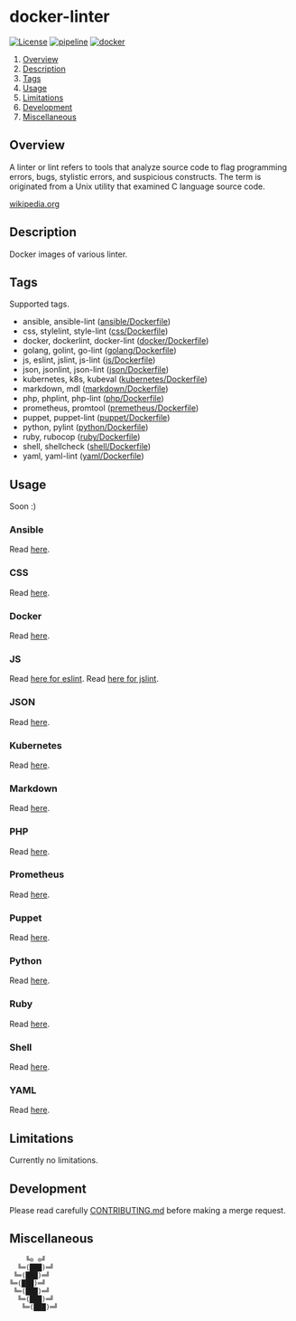 # docker-linter

[![License][license-img]][license-href]
[![pipeline][pipeline-img]][pipeline-href]
[![docker][docker-img]][docker-href]

1. [Overview](#overview)
2. [Description](#description)
3. [Tags](#tags)
4. [Usage](#usage)
5. [Limitations](#limitations)
6. [Development](#development)
7. [Miscellaneous](#miscellaneous)

## Overview

A linter or lint  refers to tools that analyze source  code to flag programming
errors,  bugs,  stylistic  errors,  and  suspicious  constructs.  The  term  is
originated from a Unix utility that examined C language source code.

[wikipedia.org][overview-href]

## Description

Docker images of various linter.

## Tags

Supported tags.

- ansible, ansible-lint ([ansible/Dockerfile](ansible/Dockerfile))
- css, stylelint, style-lint ([css/Dockerfile](css/Dockerfile))
- docker, dockerlint, docker-lint ([docker/Dockerfile](docker/Dockerfile))
- golang, golint, go-lint ([golang/Dockerfile](golang/Dockerfile))
- js, eslint, jslint, js-lint ([js/Dockerfile](js/Dockerfile))
- json, jsonlint, json-lint ([json/Dockerfile](json/Dockerfile))
- kubernetes, k8s, kubeval ([kubernetes/Dockerfile](kubernetes/Dockerfile))
- markdown, mdl ([markdown/Dockerfile](markdown/Dockerfile))
- php, phplint, php-lint ([php/Dockerfile](php/Dockerfile))
- prometheus, promtool ([premetheus/Dockerfile](prometheus/Dockerfile))
- puppet, puppet-lint ([puppet/Dockerfile](puppet/Dockerfile))
- python, pylint ([python/Dockerfile](python/Dockerfile))
- ruby, rubocop ([ruby/Dockerfile](ruby/Dockerfile))
- shell, shellcheck ([shell/Dockerfile](shell/Dockerfile))
- yaml, yaml-lint ([yaml/Dockerfile](yaml/Dockerfile))

## Usage

Soon :)

### Ansible

Read [here](https://github.com/willthames/ansible-lint).

### CSS

Read [here](https://github.com/stylelint/stylelint).

### Docker

Read [here](https://github.com/redcoolbeans/dockerlint).

### JS

Read [here for eslint](https://eslint.org).
Read [here for jslint](https://github.com/reid/node-jslint).

### JSON

Read [here](https://github.com/pagerduty/jsonlint).

### Kubernetes

Read [here](https://github.com/garethr/kubeval).

### Markdown

Read [here](https://github.com/markdownlint/markdownlint).

### PHP

Read [here](https://github.com/overtrue/phplint).

### Prometheus

Read [here](https://github.com/prometheus/prometheus).

### Puppet

Read [here](https://github.com/rodjek/puppet-lint).

### Python

Read [here](https://github.com/pycqa/pylint).

### Ruby

Read [here](https://github.com/bbatsov/rubocop).

### Shell

Read [here](https://github.com/koalaman/shellcheck).

### YAML

Read [here](https://github.com/pryz/yaml-lint).

## Limitations

Currently no limitations.

## Development

Please read carefully [CONTRIBUTING.md][contribute-href]  before making a merge
request.

## Miscellaneous

```
    ╚⊙ ⊙╝
  ╚═(███)═╝
 ╚═(███)═╝
╚═(███)═╝
 ╚═(███)═╝
  ╚═(███)═╝
   ╚═(███)═╝
```

[license-img]: https://img.shields.io/badge/license-Apache-blue.svg
[license-href]: LICENSE
[pipeline-img]: https://git.vpgrp.io/docker/docker-linter/badges/master/pipeline.svg
[pipeline-href]: https://git.vpgrp.io/docker/docker-linter/commits/master
[docker-img]: https://img.shields.io/docker/pulls/vpgrp/linter.svg
[docker-href]: https://hub.docker.com/r/vpgrp/linter/
[overview-href]: https://en.wikipedia.org/wiki/Lint_(software)
[contribute-href]: CONTRIBUTING.md
